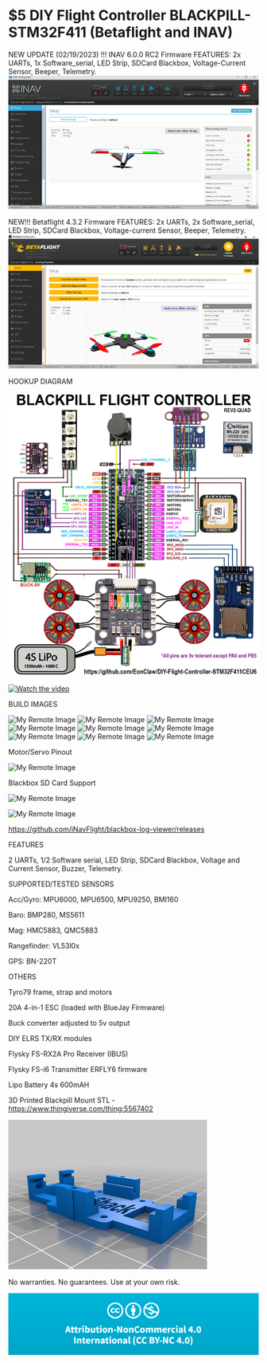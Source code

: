 # $5 DIY Flight Controller BLACKPILL-STM32F411 (Betaflight and INAV)

NEW UPDATE (02/19/2023) !!!     INAV 6.0.0 RC2 Firmware
FEATURES: 2x UARTs, 1x Software_serial, LED Strip, SDCard Blackbox, Voltage-Current Sensor, Beeper, Telemetry.
![My Remote Image](https://github.com/EonClaw/10Dollar-Flight-Controller-STM32F411CEU6/blob/main/images/inav600-480.png?dl=0)

NEW!!!     Betaflight 4.3.2 Firmware
FEATURES: 2x UARTs, 2x Software_serial, LED Strip, SDCard Blackbox, Voltage-current Sensor, Beeper, Telemetry.
![My Remote Image](https://github.com/EonClaw/10Dollar-Flight-Controller-STM32F411CEU6/blob/main/images/betaflight432-480.png?dl=0)

HOOKUP DIAGRAM

![My Remote Image](https://github.com/EonClaw/10Dollar-Flight-Controller-STM32F411CEU6/blob/main/images/blackpill-fc-pinout-LARGE-rev2-quad-ESC.png?dl=0)

[![Watch the video](https://github.com/EonClaw/DIY-Flight-Controller-STM32F411CEU6/blob/main/images/YT-VID-BIG.png)](https://www.youtube.com/embed/4ur5MpvDCFg)

BUILD IMAGES

![My Remote Image](https://github.com/EonClaw/DIY-Flight-Controller-STM32F411CEU6/blob/main/images/thumbs/thumb-20220921_230136.jpg?dl=0)
![My Remote Image](https://github.com/EonClaw/DIY-Flight-Controller-STM32F411CEU6/blob/main/images/thumbs/thumb-20221009_025947.jpg?dl=0)
![My Remote Image](https://github.com/EonClaw/DIY-Flight-Controller-STM32F411CEU6/blob/main/images/thumbs/thumb-20221010_201518.jpg?dl=0)
![My Remote Image](https://github.com/EonClaw/DIY-Flight-Controller-STM32F411CEU6/blob/main/images/thumbs/thumb-20221014_203524-ed.jpg?dl=0)
![My Remote Image](https://github.com/EonClaw/DIY-Flight-Controller-STM32F411CEU6/blob/main/images/thumbs/thumb-20221014_205547.jpg?dl=0)
![My Remote Image](https://github.com/EonClaw/DIY-Flight-Controller-STM32F411CEU6/blob/main/images/thumbs/thumb-20221014_214014.jpg?dl=0)
![My Remote Image](https://github.com/EonClaw/DIY-Flight-Controller-STM32F411CEU6/blob/main/images/thumbs/thumb-20221014_214036.jpg?dl=0)
![My Remote Image](https://github.com/EonClaw/DIY-Flight-Controller-STM32F411CEU6/blob/main/images/thumbs/thumb-20221015_083626.jpg?dl=0)
![My Remote Image](https://github.com/EonClaw/DIY-Flight-Controller-STM32F411CEU6/blob/main/images/thumbs/thumb-20221016_135220.jpg?dl=0)

Motor/Servo Pinout

![My Remote Image](https://github.com/EonClaw/DIY-Flight-Controller-STM32F411CEU6/blob/main/images/Motor-Servo-Pinouts-black1.png?dl=0)

Blackbox SD Card Support

![My Remote Image](https://github.com/EonClaw/DIY-Flight-Controller-STM32F411CEU6/blob/main/images/inavbb2.png?dl=0)

![My Remote Image](https://github.com/EonClaw/DIY-Flight-Controller-STM32F411CEU6/blob/main/images/bbexplorer.png?dl=0)

https://github.com/iNavFlight/blackbox-log-viewer/releases

FEATURES

2 UARTs, 1/2 Software serial, LED Strip, SDCard Blackbox, Voltage and Current Sensor, Buzzer, Telemetry.

SUPPORTED/TESTED SENSORS

Acc/Gyro: MPU6000, MPU6500, MPU9250, BMI160

Baro: BMP280, MS5611

Mag: HMC5883, QMC5883 

Rangefinder: VL53l0x

GPS: BN-220T

OTHERS

Tyro79 frame, strap and motors

20A 4-in-1 ESC (loaded with BlueJay Firmware)

Buck converter adjusted to 5v output

DIY ELRS TX/RX modules

Flysky FS-RX2A Pro Receiver (IBUS)

Flysky FS-i6 Transmitter ERFLY6 firmware

Lipo Battery 4s 600mAH

3D Printed Blackpill Mount STL - https://www.thingiverse.com/thing:5567402

![My Remote Image](https://github.com/EonClaw/10Dollar-Flight-Controller-STM32F411CEU6/blob/main/images/blkpil-05-50.png?dl=0)

No warranties. No guarantees. Use at your own risk. 

![My Remote Image](https://github.com/EonClaw/10Dollar-Flight-Controller-STM32F411CEU6/blob/main/images/cc.png?dl=0)
